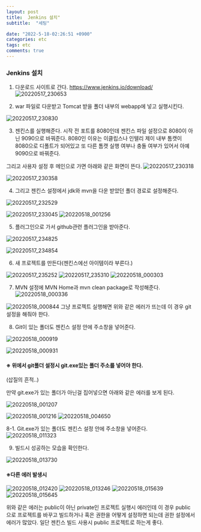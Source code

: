 ```yaml
---
layout: post
title:  Jenkins 설치"
subtitle:  "세팅"

date: "2022-5-18-02:26:51 +0900"
categories: etc
tags: etc
comments: true
---
```



### Jenkins 설치


1. 다운로드 사이트로 간다.
https://www.jenkins.io/download/
![20220517_230653](/assets/20220517_230653.png)

2. war 파일로 다운받고 Tomcat 받을 폴더 내부의 webapp에 넣고 실행시킨다.

![20220517_230830](/assets/20220517_230830.png)

3. 젠킨스를 실행해준다. 시작 전 포트를 8080인데 젠킨스 파일 설정으로 8080이 아닌 9090으로 바꿔준다. 8080인 이유는 이클립스나 인텔리 제이 내부 톰캣이 8080으로 디폴트가 되어있고 또 다른 톰캣 실행 여부나 충돌 여부가 있어서 아예 9090으로 바꿔준다.

그리고 사용자 설정 후 메인으로 가면 아래와 같은 화면이 뜬다.
![20220517_230318](/assets/20220517_230318.png)

![20220517_230358](/assets/20220517_230358.png)

4. 그리고 젠킨스 설정에서 jdk와 mvn을 다운 받았던 폴더 경로로 설정해준다.

![20220517_232529](/assets/20220517_232529.png)

![20220517_233045](/assets/20220517_233045.png)
![20220518_001256](/assets/20220518_001256.png)

5. 플러그인으로 가서 github관련 플러그인을 받아준다.

![20220517_234825](/assets/20220517_234825.png)

![20220517_234854](/assets/20220517_234854.png)

6. 새 프로젝트를 만든다(젠킨스에선 아이템이라 부른다.)

![20220517_235252](/assets/20220517_235252.png)
![20220517_235310](/assets/20220517_235310.png)
![20220518_000303](/assets/20220518_000303.png)

7. MVN 설정에 MVN Home과 mvn clean package로 작성해준다.
![20220518_000336](/assets/20220518_000336.png)



![20220518_000844](/assets/20220518_000844.png)
그냥 프로젝트 실행해면 위와 같은 에러가 뜨는데 이 경우 git 설정을 해줘야 한다.

8. Git이 있는 폴더도 젠킨스 설정 안에 주소창을 넣어준다.

![20220518_000919](/assets/20220518_000919.png)

![20220518_000931](/assets/20220518_000931.png)


#### ※ 위에서 git폴더 설정시 git.exe있는 폴더 주소를 넣어야 한다.
(삽질의 흔적..)


만약 git.exe가 있는 폴더가 아닌걸 집어넣으면 아래와 같은 에러를 보게 된다.

![20220518_001207](/assets/20220518_001207.png)

![20220518_001216](/assets/20220518_001216.png)
![20220518_004650](/assets/20220518_004650.png)


8-1. Git.exe가 있는 폴더도 젠킨스 설정 안에 주소창을 넣어준다.
![20220518_011323](/assets/20220518_011323.png)


9. 빌드시 성공하는 모습을 확인한다.

![20220518_013730](/assets/20220518_013730.png)



#### ※다른 에러 발생시

![20220518_012420](/assets/20220518_012420.png)
![20220518_013246](/assets/20220518_013246.png)
![20220518_015639](/assets/20220518_015639.png)
![20220518_015645](/assets/20220518_015645.png)

위와 같은 에러는 public이 아닌 private인 프로젝트 실행시 에러인데
이 경우 public으로 프로젝트를 바꾸고 빌드하거나 혹은 권한을 어떻게 설정하면 되는데
권한 설정에서 에러가 많았다. 일단 젠킨스 빌드 사용시 public 프로젝트로 하는게 좋다.
